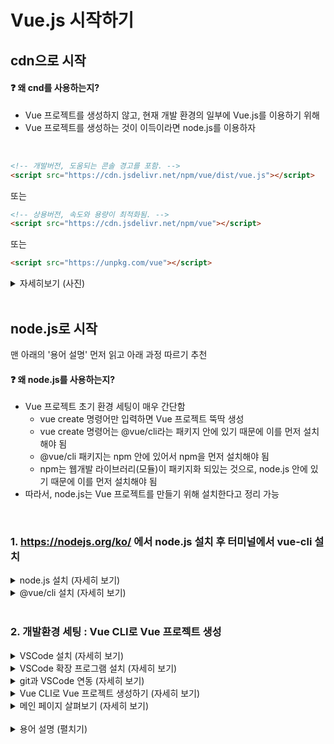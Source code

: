 # Vue.js 시작하기

## cdn으로 시작
#### :question: 왜 cnd를 사용하는지?
- Vue 프로젝트를 생성하지 않고, 현재 개발 환경의 일부에 Vue.js를 이용하기 위해
- Vue 프로젝트를 생성하는 것이 이득이라면 node.js를 이용하자

<br>

```HTML
<!-- 개발버전, 도움되는 콘솔 경고를 포함. -->
<script src="https://cdn.jsdelivr.net/npm/vue/dist/vue.js"></script>
```
또는
```HTML
<!-- 상용버전, 속도와 용량이 최적화됨. -->
<script src="https://cdn.jsdelivr.net/npm/vue"></script>
```
또는
```HTML
<script src="https://unpkg.com/vue"></script>
```

<details>
<summary>자세히보기 (사진)</summary>

1) html 아래 vue를 위한 cdn을 script에 삽입
![2022-04-05-04-22-30](https://user-images.githubusercontent.com/75118895/161807688-463c7234-27da-46bc-ab29-cec40a76378d.png)

1) Vue 인스턴스 생성
![2022-04-05-04-30-55](https://user-images.githubusercontent.com/75118895/161807848-518e9ec5-989c-455d-b0d6-48c8c9909e10.png)

1) Vue 인스턴스의 el 속성에 상호작용할 요소의 id를 넣어 해당 요소와 vue 객체 연결
![2022-04-05-04-31-43](https://user-images.githubusercontent.com/75118895/161808191-3d0dce32-c66f-434c-8b8e-5fa80e002c0f.png)

1) Vue 인스턴스의 data 속성에 html 요소에 들어갈 data를 object 형으로 선언
![2022-04-05-04-34-19](https://user-images.githubusercontent.com/75118895/161808248-8aeaa1c9-380a-49a7-a3da-926b8e45b95d.png)

1) html에 data 출력

    1) html에서 {{}}에 obejct의 key로 data에 접근
![2022-04-05-04-36-41](https://user-images.githubusercontent.com/75118895/161808491-f634ca20-4888-4ed7-be1a-9d4c93d2b692.png)

    1) html에서 v-for 속성을 이용해 data에 접근 가능
![2022-04-05-04-40-47](https://user-images.githubusercontent.com/75118895/161808540-444a9d74-f6b3-48cd-9653-1d8e49b0b914.png)

*영상출처 : https://vimeo.com/247494684
</details>
<br>

## node.js로 시작
맨 아래의 '용어 설명' 먼저 읽고 아래 과정 따르기 추천

#### :question: 왜 node.js를 사용하는지?
- Vue 프로젝트 초기 환경 세팅이 매우 간단함
    - vue create 명령어만 입력하면 Vue 프로젝트 뚝딱 생성
    - vue create 명령어는 @vue/cli라는 패키지 안에 있기 때문에 이를 먼저 설치해야 됨
    - @vue/cli 패키지는 npm 안에 있어서 npm을 먼저 설치해야 됨
    - npm는 웹개발 라이브러리(모듈)이 패키지화 되있는 것으로, node.js 안에 있기 때문에 이를 먼저 설치해야 됨
- 따라서, node.js는 Vue 프로젝트를 만들기 위해 설치한다고 정리 가능 
<br>

### 1. https://nodejs.org/ko/ 에서 node.js 설치 후 터미널에서 vue-cli 설치
<details>
<summary>node.js 설치 (자세히 보기)</summary>

#### 1) https://nodejs.org/ko/ 에서 node.js 설치
- 짝수 : LTS 버전
- 홀수 : Stable 버전

![image](https://user-images.githubusercontent.com/75118895/161749443-55acd30c-989e-476a-a15a-792e0be0ebde.png)  


#### 2) 설치 확인 : cmd에서 node와 npm 버전 확인  
명령어가 정상적으로 실행되면, 설치가 정상적으로 완료된 상태

![image](https://user-images.githubusercontent.com/75118895/161749692-d35f0064-8296-4db2-91f2-1cf74b8c03c0.png)  
(2022-03에 node.js를 설치해서 약간의 버전 차이 있는 상태)  
</details>

<details>
<summary>@vue/cli 설치 (자세히 보기)</summary>

#### 1) cmd 또는 VScode의 터미널에서 아래의 명령어로 진행 가능
```
npm install -g @vue/cli
```
또는
```
npm i -g @vue/cli
```
#### :question: npm install [패키지명]
- `./node_modules`폴더에 패키지를 다운받아 설치하기 위한 명령어
- package.json의 dependencies에 있는 모든 패키지를 설치
- 축약형 : `npm i`
- `-g 옵션`
    - global (;로컬 어디에서든 설치하려는 패키지를 요청할 수 있게 만드는 명령어)
    - 설치 시간이 약간 필요

#### :question: @vue/cli
- Vue CLI 패키지 이름
    |버전|vue cli 패키지명|
    |:--:|:--------------:|
    |Vue CLI 2|vue-cli|
    |Vue CLI 3|@vue/cli|

    *참고 : @ 마크는 npm의 Scoped package를 의미
- 기본 vue 개발 환경을 설정해주는 도구 (;기본적인 프로젝트 세팅 ;vue 명령어를 통해 vue.js 응용 프로그램을 만들 수 있음)
- 폴더 구조, lint, build, 어떤 라이브러리로 구성을 해야되는지 webpack 설정은 어떻게 해야되는지에 대한 고민을 덜을 수 있음

*출처 : https://simplevue.gitbook.io/intro/01.-vue-cli  
*참고 : https://cli.vuejs.org/guide/|

#### :question: vue cli 2를 사용하고 있을 경우
기존에 Vue CLI 2를 사용하고 있었다면, vue라는 커맨드의 네임스페이스가 꼬일 수 있기 때문에 Vue CLI 2를 제거 후 `npm i -g @vue/cli` 진행
```
npm r -g vue-cli
npm i -g @vue/cli
```

#### 2) 설치 확인 : vue 버전 확인
```
vue --version
```
![image](https://user-images.githubusercontent.com/75118895/161753996-c29d06aa-0c6e-4f3d-933b-a8276ebd15f3.png)

3.x 이상의 버전이 정상적으로 나오면 @vue/cli 설치가 정상적으로 끝난 것

#### :question: VSCode에서의 vue --version 에러
cmd에서는 정상적으로 실행이 되는데, VSCode에서는 에러 발생  

![image](https://user-images.githubusercontent.com/75118895/161748011-cf974990-7b99-430d-82d2-15d6684ea2d2.png)  

VSCode의 터미널은 기본적으로 PowerShell로 설정되어져 있음  
vue cli 4.x 버전부터는 cmd 외의 cli 프로그램에서 vue 명령어를 사용하기 위해선 vue.cmd 명령어를 이용해야 됨  

```
vue.cmd --version
```

![image](https://user-images.githubusercontent.com/75118895/161748745-469a6678-bab8-4554-87ed-b017e72d4d06.png)  

*참고 : 프롬프트(입력칸) 앞에 PS는 PowerShell을 뜻함
</details>
<br>

### 2. 개발환경 세팅 : Vue CLI로 Vue 프로젝트 생성
<details>
<summary>VSCode 설치 (자세히 보기)</summary>

#### https://code.visualstudio.com/ 에서 자신의 운영 체제에 맞는 stable 버전으로 설치
- Stable 버전 : 안정화된 버전 (;버그가 최소화된 버전)
- Insiders 버전 : 최신 버전의 기능을 먼저 사용할 수 있는 버전 (;불안정한 기능, 버그 존재)

![image](https://user-images.githubusercontent.com/75118895/161750156-4f73f82b-d1b9-45ee-bbe9-71d13837be19.png)  
</details>

<details>
<summary>VSCode 확장 프로그램 설치 (자세히 보기)</summary>

#### Ctrl + Shift + X (Extensions 메뉴)에서 아래의 프로그램 설치  
- 2, 3번은 반복 코드 입력 시간을 줄이기 위한 프로그램으로, 설치하지 않아도 무관

1) Vetur : .vue 파일의 코드 하이라이팅을 위한 확장 프로그램
![image](https://user-images.githubusercontent.com/75118895/161750272-a8741eeb-90bd-4607-a21b-99117990e302.png)  

|설치전|설치후|
|---|---|
|![2022-04-05-19-54-04](https://user-images.githubusercontent.com/75118895/161750417-37b20f74-927f-4fe8-9bee-b42030e594e1.png)|![2022-04-05-19-53-18](https://user-images.githubusercontent.com/75118895/161750328-5a5d25d1-929d-44c8-9a15-605fd7f3a454.png)|

2) Vue 3 Snippets : vue에 대한 스니펫이 정의되어져 있는 확장 프로그램
![2022-04-05-19-57-22](https://user-images.githubusercontent.com/75118895/161750504-8b208294-cdab-45db-90e0-d5b26cf5714d.png)

3) HTML CSS Support : 해당 html 문서의 id, class 명을 추천해주는 확장 프로그램
![2022-04-05-20-02-15](https://user-images.githubusercontent.com/75118895/161750547-83797781-3f1e-4490-b9cf-4db39fb41775.png)
    - 사용예시  
    ![2022-04-05-20-03-50](https://user-images.githubusercontent.com/75118895/161750578-650b5e4d-7b1e-4a51-914d-4c7c2f412ef3.png)
</details>

<details>
<summary>git과 VSCode 연동 (자세히 보기)</summary>

*단순히 github에 작성 코드를 올리기 위한 과정으로, 생략해도 상관없음

#### 1) github에서 repository 생성 후 로컬에서의 원하는 경로에 clone  
- [Github의 git repository과 로컬 연결하기](https://github.com/binigy97/How2uz-GitHub/blob/main/2_cmd_gitRepository/2_git_repository.md)

#### 2) 로컬에 git repository를 clone한 모습  
![2022-04-05-20-13-33](https://user-images.githubusercontent.com/75118895/161750637-864d78dd-57d8-40ab-9068-e617fc1e37d1.png)
</details>

<details>
<summary>Vue CLI로 Vue 프로젝트 생성하기 (자세히 보기)</summary>

#### 1) 생성하려는 vue 프로젝트는 원하는 경로로 이동한 다음, 프로젝트를 생성해야 됨
- cmd에서 진행할 경우
    ```
    D:
    cd D:\DevRoot\How2uz-vuejs
    ```
    *참고 : [cmd 명령어](https://github.com/binigy97/How2uz-GitHub/blob/main/2_cmd_gitRepository/cmdCommand.md)

- VScode에서 진행할 경우  

    ![2022-04-05-20-29-21](https://user-images.githubusercontent.com/75118895/161750687-7de1aba4-3a37-4cf6-933b-2f10b10389da.png)
    ![2022-04-05-20-31-06](https://user-images.githubusercontent.com/75118895/161750743-dedf9522-a839-4a75-88ac-0c5b9a133d99.png)

#### 2) vue 프로젝트 생성
vue 프로젝트는 vue cli의 create 명령어를 이용하여 생성할 수 있음
```
vue create [프로젝트 명]
```
여기선, 유튜브의 강의([코딩애플, Vue 1강 : Vue 3버전 설치랑 셋팅](https://www.youtube.com/watch?v=NONWar0jGLM))를 따라 vuedongsan이라는 이름으로 프로젝트 생성

- cmd에서 진행할 경우
    ```
    vue create vuedongsan
    ```
    아래와 같이 Vue CLI의 버전과 함께 preset 설정 선택지가 나오면 정상  

    ![2022-04-05-20-43-04](https://user-images.githubusercontent.com/75118895/161750903-6af735c8-42e9-4e79-a068-7dff82d98981.png)

    preset을 선택해주면 됨 (아래의 'VSCode 터미널에서 진행할 경우' '3)' 참고)

- VSCode 터미널에서 진행할 경우
    1) Ctrl + ` 또는 Terminal - New Terminal으로 터미널 열기  
    ![image](https://user-images.githubusercontent.com/75118895/161747075-0a8c5036-3379-4b0c-a600-625b76239eae.png)

    2) vue create
        ```
        vue.cmd create vuedongsan
        ```
        #### :question: vue 스크립트 실행 오류
        @vue/cli 설치에서 설명한 것과 같이, vue cli 4.x 이상 버전에서 cmd가 아닌 다른 cli 프로그램을 사용할 경우 vue.cmd 명령어 사용!

        ![image](https://user-images.githubusercontent.com/75118895/161754557-9a5ce6e2-50cb-48d3-bb78-bef68f516023.png)

    3) preset 선택
        #### :question: preset(사전 설정)이란?
        - Vue CLI 3.x 버전 이후부터 제공
        - 프로젝트의 기본적인 플러그인들의 구성을 프로젝트 생성 단계에서 선택 (;`vue create`를 사용해서 프로젝트를 생성할 때 어떤 플러그인을 추가할지 선택하면 그 플러그인들은 미리 설치됨)
        - `vue add`를 통해 프로젝트 생성 후에도 플러그인 추가 가능

        ![image](https://user-images.githubusercontent.com/75118895/161755129-226da2ff-9564-47bb-9974-1680f1234be1.png)

        위와 같이 디폴트(Vue 2 또는 Vue 3 버전의 기본 구성의 vue 프로젝트)로 설정할지 사용자가 수동으로 플러그인 구성을 선택할지 선택할 수 있음  
        이번 프로젝트는 vue 2버전의 기본 구성으로 진행

        ![image](https://user-images.githubusercontent.com/75118895/161755140-0ddfaaf2-e430-4dcd-8a7d-7cc1d6c715fa.png)  

        프리셋 세팅 후, 성공적으로 프로젝트를 생성했다는 문구가 나오면 정상

        *참고 : 해당 문구 아래, 두 줄은 서버 실행 방법에 대해 나와있으니 잘 참고하기

#### 3) vue 프로젝트로 이동
작업폴더의 하위 폴더로 다음과 같이 이동 (;File - Open Folder - 폴더 선택)

![image](https://user-images.githubusercontent.com/75118895/161803074-42753643-e413-4f46-8ad5-1349ba95c2a3.png)

</details>

<details>
<summary>메인 페이지 살펴보기 (자세히 보기)</summary>

#### App.vue가 메인 페이지
- template 태그 안에 HTML 코드 작성
- script 태그 안에 JS 코드 작성
- style 태그 안에 CSS 코드 작성

![image](https://user-images.githubusercontent.com/75118895/161815557-9334089d-7a7a-49d8-8695-d4c7962bf33f.png)

*간단한 실습을 진행하고 싶다면, 'cdn으로 시작'의 맨 아래에 위치한 '자세히보기 (사진)'을 따라하면 됨

#### 서버 실행
- 터미널에서 실행하려는 vue 프로젝트의 루트로 이동한 다음, `npm run server` 입력
- 터미널에 뜬 localhost:8080을 클릭하거나 브라우저 주소창에 해당 주소 입력
- App.vue의 내용이 브라우저에 뜸
</details>

<br>
<details>
<summary>용어 설명 (펼치기)</summary>

|용어|설명|
|---|---|
|JavaScript| - 프로그래밍 언어의 일종 (이름에서 알 수 있듯 독립적인 언어가 아닌 스크립트 언어)<br> - 스크립트 언어는 특정한 프로그램 안에서 동작 (;JS는 **웹 브라우저 프로그램 안에서만** 동작)|
|Node.js| - JavaScript를 **서버에서도** 사용할 수 있도록 만든 프로그램(백엔드 프레임워크) <br> - Chrome V8 JavaScript 엔진으로 빌드 된 JavaScript 런타임 (;V8이라는 JavaScript 엔진 위에서 동작하는 자바스크립트 런타임(환경))<br> - 웹서버와 같이 확장성 있는 네트워크 어플리케이션 개발에 사용되는 소프트웨어 플랫폼<br> - 내장 HTTP 서버 라이브러리를 포함하고 있어 웹 서버에서 아파치 등의 별도 소프트웨어 없이 동작하는 것이 가능<br> *출처 : https://hanamon.kr/nodejs-%EA%B0%9C%EB%85%90-%EC%9D%B4%ED%95%B4%ED%95%98%EA%B8%B0/<br> *참고 : [프론트엔드 개발에 Node.js가 필요한 이유](https://jeonghwan-kim.github.io/series/2019/12/09/frontend-dev-env-npm.html)|
|LTS 버전| - Long Term Supported<br> - 서버환경에서 장기적으로 **안정적인 지원을 제공하는 버전** (;**서버운영에 적합**)|
|Stable 버전| - 추가적인 기능개발과 기존 API기능 개선을 위한 잦은 업데이트 진행 **(;개인 개발 및 테스트에 적합)**|
|npm| - Node Package Modules<br> - **Node.js에서 사용 가능한 모듈(;웹개발 라이브러리)들을 패키지화** 시켜 모아놓은 것<br> - JS 기반 프로젝트의 빌드 도구|
|CLI| - Command-line interface<br> - CLI는 넓은 의미로 CUI로 불림 (CUI 발전 -> GUI) |
|cmd| - (윈도우 계열의) cli 실행 프로그램 이름 |
|PowerShell| - (윈도우 계열의) cli 실행 프로그램 이름 (CMD의 고급 버전) <br>- CMD에서 액세스 할 수 없는 시스템 관리 작업의 자동화에 사용|
|터미널| - (리눅스 계열의) cli 실행 프로그램 이름<br> - 물리 하드웨어를 소프트웨어로 구현한 애플리케이션으로, 가상 터미널 혹은 터미널 에뮬레이터가 더 정확한 표현 |
</details>
